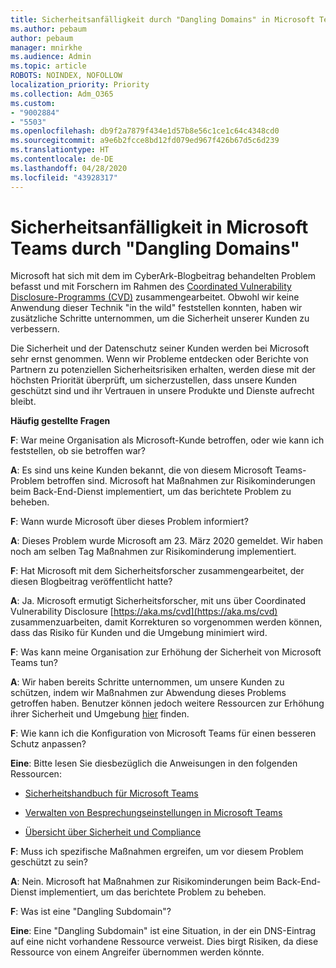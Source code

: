 ```yaml
---
title: Sicherheitsanfälligkeit durch "Dangling Domains" in Microsoft Teams
ms.author: pebaum
author: pebaum
manager: mnirkhe
ms.audience: Admin
ms.topic: article
ROBOTS: NOINDEX, NOFOLLOW
localization_priority: Priority
ms.collection: Adm_O365
ms.custom:
- "9002884"
- "5503"
ms.openlocfilehash: db9f2a7879f434e1d57b8e56c1ce1c64c4348cd0
ms.sourcegitcommit: a9e6b2fcce8bd12fd079ed967f426b67d5c6d239
ms.translationtype: HT
ms.contentlocale: de-DE
ms.lasthandoff: 04/28/2020
ms.locfileid: "43928317"
---
```

# <a name="microsoft-teams-dangling-domain-vulnerability"></a>Sicherheitsanfälligkeit in Microsoft Teams durch "Dangling Domains"

Microsoft hat sich mit dem im CyberArk-Blogbeitrag behandelten Problem befasst und mit Forschern im Rahmen des [Coordinated Vulnerability Disclosure-Programms (CVD)](https://aka.ms/cvd) zusammengearbeitet. Obwohl wir keine Anwendung dieser Technik "in the wild" feststellen konnten, haben wir zusätzliche Schritte unternommen, um die Sicherheit unserer Kunden zu verbessern.

Die Sicherheit und der Datenschutz seiner Kunden werden bei Microsoft sehr ernst genommen. Wenn wir Probleme entdecken oder Berichte von Partnern zu potenziellen Sicherheitsrisiken erhalten, werden diese mit der höchsten Priorität überprüft, um sicherzustellen, dass unsere Kunden geschützt sind und ihr Vertrauen in unsere Produkte und Dienste aufrecht bleibt.

**Häufig gestellte Fragen**

**F**: War meine Organisation als Microsoft-Kunde betroffen, oder wie kann ich feststellen, ob sie betroffen war?

**A**: Es sind uns keine Kunden bekannt, die von diesem Microsoft Teams-Problem betroffen sind. Microsoft hat Maßnahmen zur Risikominderungen beim Back-End-Dienst implementiert, um das berichtete Problem zu beheben.

**F**: Wann wurde Microsoft über dieses Problem informiert?

**A**: Dieses Problem wurde Microsoft am 23. März 2020 gemeldet. Wir haben noch am selben Tag Maßnahmen zur Risikominderung implementiert.

**F**: Hat Microsoft mit dem Sicherheitsforscher zusammengearbeitet, der diesen Blogbeitrag veröffentlicht hatte?

**A**: Ja. Microsoft ermutigt Sicherheitsforscher, mit uns über Coordinated Vulnerability Disclosure [https://aka.ms/cvd](https://aka.ms/cvd) zusammenzuarbeiten, damit Korrekturen so vorgenommen werden können, dass das Risiko für Kunden und die Umgebung minimiert wird.  

**F**: Was kann meine Organisation zur Erhöhung der Sicherheit von Microsoft Teams tun?  

**A**: Wir haben bereits Schritte unternommen, um unsere Kunden zu schützen, indem wir Maßnahmen zur Abwendung dieses Problems getroffen haben. Benutzer können jedoch weitere Ressourcen zur Erhöhung ihrer Sicherheit und Umgebung [hier](https://www.microsoft.com/microsoft-365/blog/2020/04/06/it-professionals-privacy-security-microsoft-teams/) finden.  

**F**: Wie kann ich die Konfiguration von Microsoft Teams für einen besseren Schutz anpassen?

**Eine**: Bitte lesen Sie diesbezüglich die Anweisungen in den folgenden Ressourcen: 

- [Sicherheitshandbuch für Microsoft Teams](https://docs.microsoft.com/microsoftteams/teams-security-guide)

- [Verwalten von Besprechungseinstellungen in Microsoft Teams](https://docs.microsoft.com/microsoftteams/meeting-settings-in-teams)

- [Übersicht über Sicherheit und Compliance](https://docs.microsoft.com/microsoftteams/security-compliance-overview)

**F**: Muss ich spezifische Maßnahmen ergreifen, um vor diesem Problem geschützt zu sein?

**A**: Nein. Microsoft hat Maßnahmen zur Risikominderungen beim Back-End-Dienst implementiert, um das berichtete Problem zu beheben.

**F**: Was ist eine "Dangling Subdomain"?

**Eine**: Eine "Dangling Subdomain" ist eine Situation, in der ein DNS-Eintrag auf eine nicht vorhandene Ressource verweist.  Dies birgt Risiken, da diese Ressource von einem Angreifer übernommen werden könnte.
